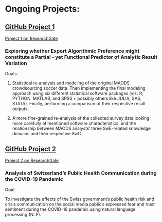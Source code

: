 # **Ongoing Projects:**

## **[GitHub Project 1](https://github.com/KrisB1471/ExpAlgPref.git)**
[Project 1 on ResearchGate](https://www.researchgate.net/project/Exploring-whether-Expert-Algorithmic-Preference-might-constitute-a-Partial-yet-Functional-Predictor-of-Analytic-Result-Variation)
### **Exploring whether Expert Algorithmic Preference might constitute a Partial - yet Functional Predictor of Analytic Result Variation**

Goals: 

1. Statistical re-analysis and modeling of the original MAODS crowdsourcing soccer data. Then implementing the final modeling approach using six different statistical software packages (viz. R, PYTHON, MATLAB, and SPSS + possibly others like JULIA, SAS, STATA). Finally, performing a comparison of their respective result outputs. 

2. A more fine-grained re-analysis of the collected survey data looking more carefully at mentioned software characteristics, and the relationship between MAODS analysts’ three SwE-related knowledge domains and their respective SwC.


## **[GitHub Project 2](https://github.com/KrisB1471/CorpCom)**
[Project 2 on ResearchGate](https://www.researchgate.net/project/Analysis-of-Switzerlands-Public-Health-Communication-during-the-COVID-19-Pandemic-Exploring-the-Effects-of-the-Governments-Risk-and-Crisis-Communication-on-the-Social-Media-Publics-Expressed-Fear-and)
### **Analysis of Switzerland’s Public Health Communication during the COVID-19 Pandemic**

Goal: 

To investigate the effects of the Swiss government’s public health risk and crisis communication on the social media public’s expressed fear and trust sentiment during the COVID-19 pandemic using natural language processing (NLP).
